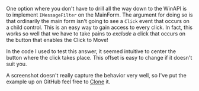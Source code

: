 One option where you don't have to drill all the way down to the WinAPI is to implement `IMessageFilter` on the MainForm. The argument for doing so is that ordinarily the main form isn't going to see a `Click` event that occurs on a child control. This is an easy way to gain access to every click. In fact, this works so well that we have to take pains to _exclude_ a click that occurs on the button that enables the Click to Move!

In the code I used to test this answer, it seemed intuitive to center the button where the click takes place. This offset is easy to change if it doesn't suit you.

A screenshot doesn't really capture the behavior very well, so I've put the example up on GitHub feel free to [Clone]() it.
